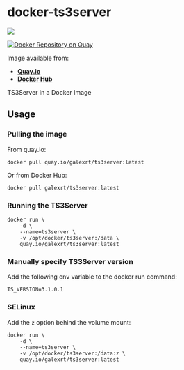 # docker-ts3server

[![](https://images.microbadger.com/badges/image/galexrt/ts3server.svg)](https://microbadger.com/images/galexrt/ts3server "Get your own image badge on microbadger.com")

[![Docker Repository on Quay](https://quay.io/repository/galexrt/ts3server/status "Docker Repository on Quay")](https://quay.io/repository/galexrt/ts3server)

Image available from:
* [**Quay.io**](https://quay.io/repository/galexrt/ts3server)
* [**Docker Hub**](https://hub.docker.com/r/galexrt/ts3server)

TS3Server in a Docker Image

## Usage
### Pulling the image
From quay.io:
```
docker pull quay.io/galexrt/ts3server:latest
```
Or from Docker Hub:
```
docker pull galexrt/ts3server:latest
```

### Running the TS3Server
```
docker run \
    -d \
    --name=ts3server \
    -v /opt/docker/ts3server:/data \
    quay.io/galexrt/ts3server:latest
```

### Manually specify TS3Server version
Add the following env variable to the docker run command:
```
TS_VERSION=3.1.0.1
```

### SELinux
Add the `z` option behind the volume mount:
```
docker run \
    -d \
    --name=ts3server \
    -v /opt/docker/ts3server:/data:z \
    quay.io/galexrt/ts3server:latest
```
